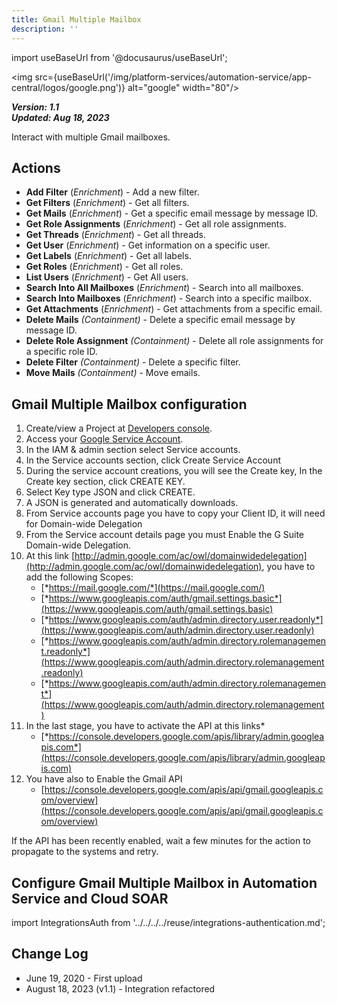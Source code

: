 ```yaml
---
title: Gmail Multiple Mailbox
description: ''
---
```

import useBaseUrl from '@docusaurus/useBaseUrl';

<img src={useBaseUrl('/img/platform-services/automation-service/app-central/logos/google.png')} alt="google" width="80"/>

***Version: 1.1  
Updated: Aug 18, 2023***

Interact with multiple Gmail mailboxes.

## Actions

* **Add Filter** (*Enrichment*) - Add a new filter.
* **Get Filters** (*Enrichment*) - Get all filters.
* **Get Mails** (*Enrichment*) - Get a specific email message by message ID.
* **Get Role Assignments** (*Enrichment*) - Get all role assignments.
* **Get Threads** (*Enrichment*) - Get all threads.
* **Get User** (*Enrichment*) - Get information on a specific user.
* **Get Labels** (*Enrichment*) - Get all labels.
* **Get Roles** (*Enrichment*) - Get all roles.
* **List Users** (*Enrichment*) - Get All users.
* **Search Into All Mailboxes** (*Enrichment*) - Search into all mailboxes.
* **Search Into Mailboxes** (*Enrichment*) - Search into a specific mailbox.
* **Get Attachments** (*Enrichment*) - Get attachments from a specific email.
* **Delete Mails** *(Containment)* - Delete a specific email message by message ID.
* **Delete Role Assignment** *(Containment)* - Delete all role assignments for a specific role ID.
* **Delete Filter** *(Containment)* - Delete a specific filter.
* **Move Mails** *(Containment)* - Move emails.

## Gmail Multiple Mailbox configuration

1) Create/view a Project at [Developers console](https://console.developers.google.com/).
2) Access your [Google Service Account](https://console.cloud.google.com/projectselector2/iam-admin/serviceaccounts%C2%A0).
3) In the IAM & admin section select Service accounts.
4) In the Service accounts section, click Create Service Account
5) During the service account creations, you will see the Create key, In the Create key section, click CREATE KEY.
6) Select Key type JSON and click CREATE.
7) A JSON is generated and automatically downloads.
8) From Service accounts page you have to copy your Client ID, it will need for Domain-wide Delegation
9) From the Service account details page you must Enable the G Suite Domain-wide Delegation.
10) At this link [http://admin.google.com/ac/owl/domainwidedelegation](http://admin.google.com/ac/owl/domainwidedelegation), you have to add the following Scopes:
    * [*https://mail.google.com/*](https://mail.google.com/)
    * [*https://www.googleapis.com/auth/gmail.settings.basic*](https://www.googleapis.com/auth/gmail.settings.basic)
    * [*https://www.googleapis.com/auth/admin.directory.user.readonly*](https://www.googleapis.com/auth/admin.directory.user.readonly)
    * [*https://www.googleapis.com/auth/admin.directory.rolemanagement.readonly*](https://www.googleapis.com/auth/admin.directory.rolemanagement.readonly)
    * [*https://www.googleapis.com/auth/admin.directory.rolemanagement*](https://www.googleapis.com/auth/admin.directory.rolemanagement)
11) In the last stage, you have to activate the API at this links*
    * [*https://console.developers.google.com/apis/library/admin.googleapis.com*](https://console.developers.google.com/apis/library/admin.googleapis.com)
12) You have also to Enable the Gmail API
    * [https://console.developers.google.com/apis/api/gmail.googleapis.com/overview](https://console.developers.google.com/apis/api/gmail.googleapis.com/overview)

If the API has been recently enabled, wait a few minutes for the action to propagate to the systems and retry.

## Configure Gmail Multiple Mailbox in Automation Service and Cloud SOAR

import IntegrationsAuth from '../../../../reuse/integrations-authentication.md';

<IntegrationsAuth/>

## Change Log

* June 19, 2020 - First upload
* August 18, 2023 (v1.1) - Integration refactored
